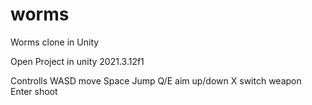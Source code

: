 # worms
Worms clone in Unity

Open Project in unity 2021.3.12f1

Controlls
WASD 	move
Space	Jump
Q/E  	aim up/down
X    	switch weapon
Enter	shoot


